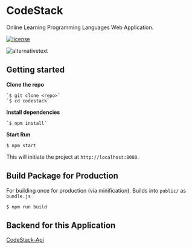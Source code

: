 # CodeStack

<!-- v1.0.0 -->

Online Learning Programming Languages Web Application.

[![license](https://img.shields.io/github/license/mashape/apistatus.svg)](ttps://github.com/WhoSV/codestack)

![alternativetext](public/img/screenshot.png)

## Getting started

**Clone the repo**

    `$ git clone <repo>`
    `$ cd codestack`

**Install dependencies**

    `$ npm install`

**Start Run**

`$ npm start`

This will initiate the project at `http://localhost:8080`.

## Build Package for Production

For building once for production (via minification).
Builds into `public/` as `bundle.js`

`$ npm run build`

## Backend for this Application

[CodeStack-Api](https://github.com/WhoSV/codestack-api)
